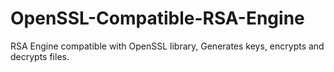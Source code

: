 OpenSSL-Compatible-RSA-Engine
=============================

RSA Engine compatible with OpenSSL library, Generates keys, encrypts and decrypts files.

